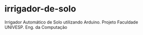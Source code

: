 # irrigador-de-solo
Irrigador Automático de Solo utilizando Arduino. Projeto Faculdade UNIVESP. Eng. da Computação
